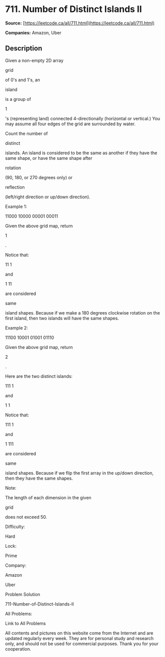 # 711. Number of Distinct Islands II

**Source:** [https://leetcode.ca/all/711.html](https://leetcode.ca/all/711.html)

**Companies:** Amazon, Uber

## Description

Given a non-empty 2D array

grid

of 0's and 1's, an

island

is a group of

1

's (representing land) connected 4-directionally (horizontal or vertical.) You
        may assume all four edges of the grid are surrounded by water.

Count the number of

distinct

islands. An island is considered to be the same as
        another if they have the same shape, or have the same shape after

rotation

(90, 180,
        or 270 degrees only) or

reflection

(left/right direction or up/down direction).

Example 1:

11000
10000
00001
00011

Given the above grid map, return

1

.

Notice that:

11
1

and

1
11

are considered

same

island shapes. Because if we make a 180 degrees clockwise rotation on
    the first island, then two islands will have the same shapes.

Example 2:

11100
10001
01001
01110

Given the above grid map, return

2

.

Here are the two distinct islands:

111
1

and

1
1

Notice that:

111
1

and

1
111

are considered

same

island shapes. Because if we flip the first array in the up/down
    direction, then they have the same shapes.

Note:

The length of each dimension in the given

grid

does not exceed 50.

Difficulty:

Hard

Lock:

Prime

Company:

Amazon

Uber

Problem Solution

711-Number-of-Distinct-Islands-II

All Problems:

Link to All Problems

All contents and pictures on this website come from the Internet and are updated regularly every week. They are for personal study and research only, and should not be used for commercial purposes. Thank you for your cooperation.

